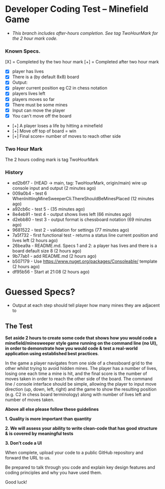 Developer Coding Test – Minefield Game
======================================

- _This branch includes after-hours completion. See tag TwoHourMark for the 2 hour mark code._ 

### Known Specs. 

[X] = Completed by the two hour mark
[+] = Completed after two hour mark

- [X] player has lives
- [X] There is a (by default 8x8) board
- [X] Output:
- [X] player current position eg C2 in chess notation
- [X] players lives left
- [X] players moves so far
- [X] There must be some mines
- [X] Input can move the player
- [X] You can't move off the board
- [+] A player loses a life by hitting a minefield
- [+] Move off top of board = win
- [+] Final score= number of moves to reach other side

### Two Hour Mark

The 2 hours coding mark is tag TwoHourMark

### History

* ed2b6f7 - (HEAD -> main, tag: TwoHourMark, origin/main) wire up console input and output (2 minutes ago) <Chris F Carroll>
* 009a0b4 - test 6 WhenInittingMineSweeperCli.ThereShouldBeMinesPlaced (12 minutes ago) <Chris F Carroll>
* a92cb6c - test 5 - (35 minutes ago) <Chris F Carroll>
* 8e4eb91 - test 4 - output shows lives left (66 minutes ago) <Chris F Carroll>
* d2ebb80 - test 3 - output format is chessboard notation (69 minutes ago) <Chris F Carroll>
* 9681522 - test 2 - validation for settings (77 minutes ago) <Chris F Carroll>
* 7a5f732 - first functional test - returns a status line current position and lives left (2 hours ago) <Chris F Carroll>
* 26bea9a - README.md. Specs 1 and 2: a player has lives and there is a board default size 8 (2 hours ago) <Chris F Carroll>
* 9b77ab1 - add README.md (2 hours ago) <Chris F Carroll>
* b507179 - Use https://www.nuget.org/packages/Consoleable/ template (2 hours ago) <Chris F Carroll>
* df95b56 - Start at 21:08 (2 hours ago) <Chris F Carroll>


    
# Guessed Specs?

- Output at each step should tell player how many mines they are adjacent to


The Test
----------

**Set aside 2 hours to create some code that shows how you would code a minefield/minesweeper style game running on the command line (no UI), in order to demonstrate how you would code & test a real-world application using established best practices**.

In the game a player navigates from one side of a chessboard grid to the other whilst trying to avoid hidden mines. The player has a number of lives, losing one each time a mine is hit, and the final score is the number of moves taken in order to reach the other side of the board. The command line / console interface should be simple, allowing the player to input move direction (up, down, left, right) and the game to show the resulting position (e.g. C2 in chess board terminology) along with number of lives left and number of moves taken.



**Above all else please follow these guidelines**

**1. Quality is more important than quantity**

**2. We will assess your ability to write clean-code that has good structure & is covered by meaningful tests**

**3. Don’t code a UI**

When complete, upload your code to a public GitHub repository and forward the URL to us.

Be prepared to talk through you code and explain key design features and coding principles and why you have used them.

Good luck!